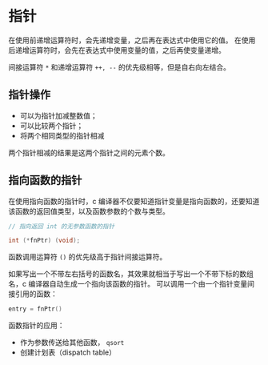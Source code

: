 # 指针

在使用前递增运算符时，会先递增变量，之后再在表达式中使用它的值。
在使用后递增运算符时，会先在表达式中使用变量的值，之后再使变量递增。

间接运算符 `*` 和递增运算符 `++, --` 的优先级相等，但是自右向左结合。

## 指针操作

- 可以为指针加减整数值；
- 可以比较两个指针；
- 将两个相同类型的指针相减

两个指针相减的结果是这两个指针之间的元素个数。

## 指向函数的指针

在使用指向函数的指针时，c 编译器不仅要知道指针变量是指向函数的，还要知道该函数的返回值类型，以及函数参数的个数与类型。

```c
// 指向返回 int 的无参数函数的指针

int (*fnPtr) (void);
```

函数调用运算符 `()` 的优先级高于指针间接运算符。

如果写出一个不带左右括号的函数名，其效果就相当于写出一个不带下标的数组名，c 编译器自动生成一个指向该函数的指针。
可以调用一个由一个指针变量间接引用的函数：

```c
entry = fnPtr()
```

函数指针的应用：

- 作为参数传送给其他函数， `qsort`
- 创建计划表（dispatch table）
